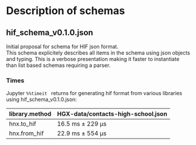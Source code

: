 # Description of schemas

## hif_schema_v0.1.0.json  
Initial proposal for schema for HIF json format.  
This schema explicitely describes all items in the schema using json objects and typing. This is a verbose presentation making it faster to instantiate than list based
schemas requiring a parser.

### Times
Jupyter `%%timeit ` returns for generating hif format from various libraries using hif_schema_v0.1.0.json:

| library.method    | HGX-data/contacts-high-school.json |                    
|-------------------|------------------------------------|
| hnx.to_hif        |  16.5 ms ± 229 μs                  |  
| hnx.from_hif      |  22.9 ms ± 554 µs                  |  
